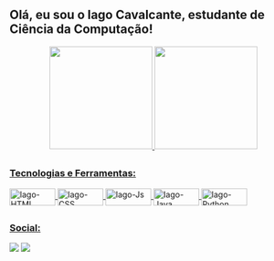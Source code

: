 ## Olá, eu sou o Iago Cavalcante, estudante de Ciência da Computação!
<div align="center">
  <a href="https://github.com/ashenOneDev">
  <img height="180em" src="https://github-readme-stats.vercel.app/api?username=ashenOneDev&show_icons=true&theme=dark&include_all_commits=true&count_private=true"/>
  <img height="180em" src="https://github-readme-stats.vercel.app/api/top-langs/?username=ashenOneDev&layout=compact&langs_count=7&theme=dark"/>
</div>
  
  ##
  
### Tecnologias e Ferramentas:
<div style="display: inline_block">
  <img align="center" alt="Iago-HTML" height="30" width="80" src="https://img.shields.io/badge/HTML5-E34F26?style=for-the-badge&logo=html5&logoColor=white">
  <img align="center" alt="Iago-CSS" height="30" width="80" src="https://img.shields.io/badge/CSS3-1572B6?style=for-the-badge&logo=css3&logoColor=white">
  <img align="center" alt="Iago-Js" height="30" width="80" src="https://img.shields.io/badge/JavaScript-F7DF1E?style=for-the-badge&logo=javascript&logoColor=black">
  <img align="center" alt="Iago-Java" height="30" width="80" src="https://img.shields.io/badge/Java-ED8B00?style=for-the-badge&logo=java&logoColor=white">  
  <img align="center" alt="Iago-Python" height="30" width="80" src="https://img.shields.io/badge/Python-14354C?style=for-the-badge&logo=python&logoColor=white">
</div>
  
  ##
 
### Social:
  <a href = "mailto:iagocav@gmail.com"><img src="https://img.shields.io/badge/Gmail-D14836?style=for-the-badge&logo=gmail&logoColor=white" target="_blank"></a>
  <a href="https://www.linkedin.com/in/iago-cavalcante-15021564/" target="_blank"><img src="https://img.shields.io/badge/-LinkedIn-%230077B5?style=for-the-badge&logo=linkedin&logoColor=white" target="_blank"></a>
  
  
